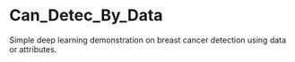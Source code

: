 # Can_Detec_By_Data
Simple deep learning demonstration on breast cancer detection using data or attributes.

